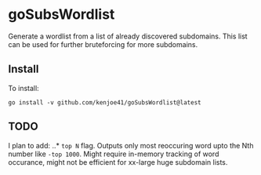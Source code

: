 # goSubsWordlist

Generate a wordlist from a list of already discovered subdomains.
This list can be used for further bruteforcing for more subdomains.

## Install

To install:

```shell
go install -v github.com/kenjoe41/goSubsWordlist@latest
```

## TODO

I plan to add:
    ..* `top N` flag. Outputs only most reoccuring word upto the Nth number like `-top 1000`.
        Might require in-memory tracking of word occurance, might not be efficient for xx-large huge subdomain lists.